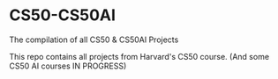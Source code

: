 # CS50-CS50AI
The compilation of all CS50 & CS50AI Projects

This repo contains all projects from Harvard's CS50 course. (And some CS50 AI courses IN PROGRESS)
